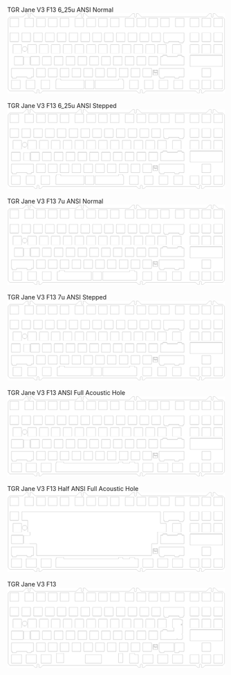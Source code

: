 <br/>TGR Jane V3 F13 6_25u ANSI Normal<br/>![image](./TGR%20Jane%20V3%20F13%206_25u%20ANSI%20Normal.png)<br/>
<br/>TGR Jane V3 F13 6_25u ANSI Stepped<br/>![image](./TGR%20Jane%20V3%20F13%206_25u%20ANSI%20Stepped.png)<br/>
<br/>TGR Jane V3 F13 7u ANSI Normal<br/>![image](./TGR%20Jane%20V3%20F13%207u%20ANSI%20Normal.png)<br/>
<br/>TGR Jane V3 F13 7u ANSI Stepped<br/>![image](./TGR%20Jane%20V3%20F13%207u%20ANSI%20Stepped.png)<br/>
<br/>TGR Jane V3 F13 ANSI Full Acoustic Hole<br/>![image](./TGR%20Jane%20V3%20F13%20ANSI%20Full%20Acoustic%20Hole.png)<br/>
<br/>TGR Jane V3 F13 Half ANSI Full Acoustic Hole<br/>![image](./TGR%20Jane%20V3%20F13%20Half%20ANSI%20Full%20Acoustic%20Hole.png)<br/>
<br/>TGR Jane V3 F13<br/>![image](./TGR%20Jane%20V3%20F13.png)<br/>
